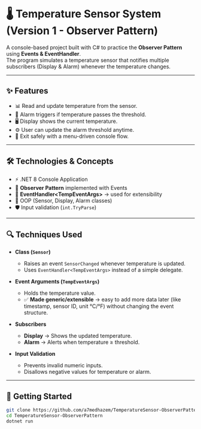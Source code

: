 ﻿# 🌡️ Temperature Sensor System (Version 1 - Observer Pattern)

A console-based project built with C# to practice the **Observer Pattern** using **Events & EventHandler**.  
The program simulates a temperature sensor that notifies multiple subscribers (Display & Alarm) whenever the temperature changes.

---

## ✨ Features

- 📊 Read and update temperature from the sensor.
- 🔔 Alarm triggers if temperature passes the threshold.
- 🖥️ Display shows the current temperature.
- ⚙️ User can update the alarm threshold anytime.
- 🚪 Exit safely with a menu-driven console flow.

---

## 🛠️ Technologies & Concepts

- ⚡ .NET 8 Console Application
- 🎯 **Observer Pattern** implemented with Events
- 📡 **EventHandler\<TempEventArgs\>** → used for extensibility
- 🧩 OOP (Sensor, Display, Alarm classes)
- 🛡️ Input validation (`int.TryParse`)

---

## 🔍 Techniques Used

- **Class (`Sensor`)**

  - Raises an event `SensorChanged` whenever temperature is updated.
  - Uses `EventHandler<TempEventArgs>` instead of a simple delegate.

- **Event Arguments (`TempEventArgs`)**

  - Holds the temperature value.
  - ✅ **Made generic/extensible** → easy to add more data later (like timestamp, sensor ID, unit °C/°F) without changing the event structure.

- **Subscribers**

  - **Display** → Shows the updated temperature.
  - **Alarm** → Alerts when temperature ≥ threshold.

- **Input Validation**
  - Prevents invalid numeric inputs.
  - Disallows negative values for temperature or alarm.

---

## 🚀 Getting Started

```bash
git clone https://github.com/a7medhazem/TemperatureSensor-ObserverPattern.git
cd TemperatureSensor-ObserverPattern
dotnet run
```
